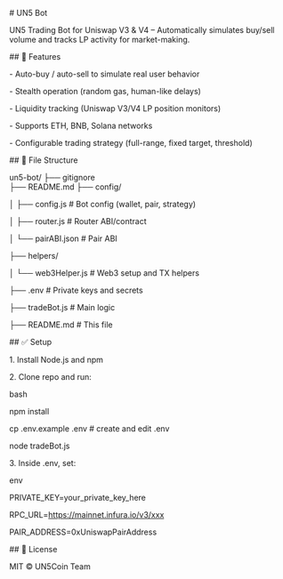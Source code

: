\# UN5 Bot



UN5 Trading Bot for Uniswap V3 \& V4 – Automatically simulates buy/sell volume and tracks LP activity for market-making.



\## 🔧 Features



\- Auto-buy / auto-sell to simulate real user behavior  

\- Stealth operation (random gas, human-like delays)  

\- Liquidity tracking (Uniswap V3/V4 LP position monitors)  

\- Supports ETH, BNB, Solana networks  

\- Configurable trading strategy (full-range, fixed target, threshold)



\## 📂 File Structure





un5-bot/
├── gitignore  
├── README.md
├── config/

│   ├── config.js               # Bot config (wallet, pair, strategy)

│   ├── router.js               # Router ABI/contract

│   └── pairABI.json            # Pair ABI

├── helpers/

│   └── web3Helper.js           # Web3 setup and TX helpers

├── .env                        # Private keys and secrets

├── tradeBot.js                 # Main logic

├── README.md                   # This file





\## ✅ Setup



1\. Install Node.js and npm  

2\. Clone repo and run:



bash

npm install

cp .env.example .env    # create and edit .env

node tradeBot.js





3\. Inside .env, set:



env

PRIVATE\_KEY=your\_private\_key\_here

RPC\_URL=https://mainnet.infura.io/v3/xxx

PAIR\_ADDRESS=0xUniswapPairAddress





\## 📄 License



MIT © UN5Coin Team

